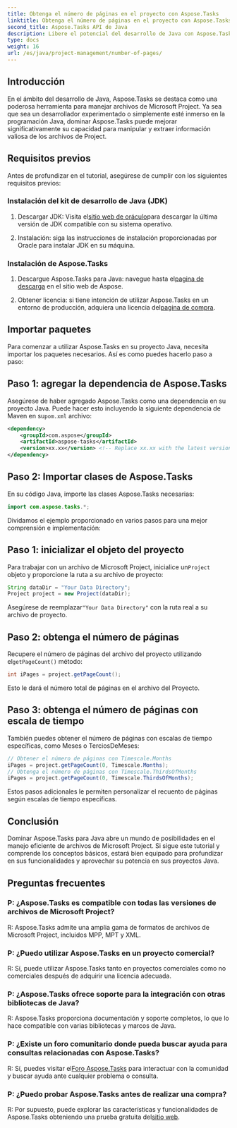 ```yaml
---
title: Obtenga el número de páginas en el proyecto con Aspose.Tasks
linktitle: Obtenga el número de páginas en el proyecto con Aspose.Tasks
second_title: Aspose.Tasks API de Java
description: Libere el potencial del desarrollo de Java con Aspose.Tasks. Aprenda a manipular archivos de Microsoft Project sin problemas y mejore su productividad.
type: docs
weight: 16
url: /es/java/project-management/number-of-pages/
---
```

## Introducción
En el ámbito del desarrollo de Java, Aspose.Tasks se destaca como una poderosa herramienta para manejar archivos de Microsoft Project. Ya sea que sea un desarrollador experimentado o simplemente esté inmerso en la programación Java, dominar Aspose.Tasks puede mejorar significativamente su capacidad para manipular y extraer información valiosa de los archivos de Project.
## Requisitos previos
Antes de profundizar en el tutorial, asegúrese de cumplir con los siguientes requisitos previos:
### Instalación del kit de desarrollo de Java (JDK)
1.  Descargar JDK: Visita el[sitio web de oráculo](https://www.oracle.com/java/technologies/javase-jdk11-downloads.html)para descargar la última versión de JDK compatible con su sistema operativo.
   
2. Instalación: siga las instrucciones de instalación proporcionadas por Oracle para instalar JDK en su máquina.
### Instalación de Aspose.Tasks
1.  Descargue Aspose.Tasks para Java: navegue hasta el[pagina de descarga](https://releases.aspose.com/tasks/java/) en el sitio web de Aspose.
   
2.  Obtener licencia: si tiene intención de utilizar Aspose.Tasks en un entorno de producción, adquiera una licencia del[pagina de compra](https://purchase.aspose.com/buy).

## Importar paquetes
Para comenzar a utilizar Aspose.Tasks en su proyecto Java, necesita importar los paquetes necesarios. Así es como puedes hacerlo paso a paso:
## Paso 1: agregar la dependencia de Aspose.Tasks
 Asegúrese de haber agregado Aspose.Tasks como una dependencia en su proyecto Java. Puede hacer esto incluyendo la siguiente dependencia de Maven en su`pom.xml` archivo:
```xml
<dependency>
    <groupId>com.aspose</groupId>
    <artifactId>aspose-tasks</artifactId>
    <version>xx.xx</version> <!-- Replace xx.xx with the latest version -->
</dependency>
```
## Paso 2: Importar clases de Aspose.Tasks
En su código Java, importe las clases Aspose.Tasks necesarias:
```java
import com.aspose.tasks.*;
```

Dividamos el ejemplo proporcionado en varios pasos para una mejor comprensión e implementación:
## Paso 1: inicializar el objeto del proyecto
 Para trabajar con un archivo de Microsoft Project, inicialice un`Project` objeto y proporcione la ruta a su archivo de proyecto:
```java
String dataDir = "Your Data Directory";
Project project = new Project(dataDir);
```
 Asegúrese de reemplazar`"Your Data Directory"` con la ruta real a su archivo de proyecto.
## Paso 2: obtenga el número de páginas
 Recupere el número de páginas del archivo del proyecto utilizando el`getPageCount()` método:
```java
int iPages = project.getPageCount();
```
Esto le dará el número total de páginas en el archivo del Proyecto.
## Paso 3: obtenga el número de páginas con escala de tiempo
También puedes obtener el número de páginas con escalas de tiempo específicas, como Meses o TerciosDeMeses:
```java
// Obtener el número de páginas con Timescale.Months
iPages = project.getPageCount(0, Timescale.Months);
// Obtenga el número de páginas con Timescale.ThirdsOfMonths
iPages = project.getPageCount(0, Timescale.ThirdsOfMonths);
```
Estos pasos adicionales le permiten personalizar el recuento de páginas según escalas de tiempo específicas.

## Conclusión
Dominar Aspose.Tasks para Java abre un mundo de posibilidades en el manejo eficiente de archivos de Microsoft Project. Si sigue este tutorial y comprende los conceptos básicos, estará bien equipado para profundizar en sus funcionalidades y aprovechar su potencia en sus proyectos Java.
## Preguntas frecuentes
### P: ¿Aspose.Tasks es compatible con todas las versiones de archivos de Microsoft Project?
R: Aspose.Tasks admite una amplia gama de formatos de archivos de Microsoft Project, incluidos MPP, MPT y XML.
### P: ¿Puedo utilizar Aspose.Tasks en un proyecto comercial?
R: Sí, puede utilizar Aspose.Tasks tanto en proyectos comerciales como no comerciales después de adquirir una licencia adecuada.
### P: ¿Aspose.Tasks ofrece soporte para la integración con otras bibliotecas de Java?
R: Aspose.Tasks proporciona documentación y soporte completos, lo que lo hace compatible con varias bibliotecas y marcos de Java.
### P: ¿Existe un foro comunitario donde pueda buscar ayuda para consultas relacionadas con Aspose.Tasks?
 R: Sí, puedes visitar el[Foro Aspose.Tasks](https://forum.aspose.com/c/tasks/15) para interactuar con la comunidad y buscar ayuda ante cualquier problema o consulta.
### P: ¿Puedo probar Aspose.Tasks antes de realizar una compra?
 R: Por supuesto, puede explorar las características y funcionalidades de Aspose.Tasks obteniendo una prueba gratuita del[sitio web](https://releases.aspose.com/).